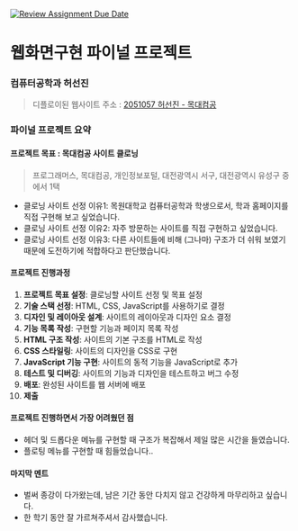 [![Review Assignment Due Date](https://classroom.github.com/assets/deadline-readme-button-22041afd0340ce965d47ae6ef1cefeee28c7c493a6346c4f15d667ab976d596c.svg)](https://classroom.github.com/a/p5Ba1kFH)
# 웹화면구현 파이널 프로젝트

### 컴퓨터공학과 허선진
> 디플로이된 웹사이트 주소 : [2051057 허선진 - 목대컴공](https://radiant-frangipane-8332fa.netlify.app)

### 파이널 프로젝트 요약

#### 프로젝트 목표 : 목대컴공 사이트 클로닝 
> 프로그래머스, 목대컴공, 개인정보포털, 대전광역시 서구, 대전광역시 유성구 중에서 1택
- 클로닝 사이트 선정 이유1: 목원대학교 컴퓨터공학과 학생으로서, 학과 홈페이지를 직접 구현해 보고 싶었습니다.
- 클로닝 사이트 선정 이유2: 자주 방문하는 사이트를 직접 구현하고 싶었습니다.
- 클로닝 사이트 선정 이유3: 다른 사이트들에 비해 (그나마) 구조가 더 쉬워 보였기 때문에 도전하기에 적합하다고 판단했습니다.

#### 프로젝트 진행과정
1. **프로젝트 목표 설정**: 클로닝할 사이트 선정 및 목표 설정
1. **기술 스택 선정**: HTML, CSS, JavaScript를 사용하기로 결정
1. **디자인 및 레이아웃 설계**: 사이트의 레이아웃과 디자인 요소 결정
1. **기능 목록 작성**: 구현할 기능과 페이지 목록 작성
1. **HTML 구조 작성**: 사이트의 기본 구조를 HTML로 작성
1. **CSS 스타일링**: 사이트의 디자인을 CSS로 구현
1. **JavaScript 기능 구현**: 사이트의 동적 기능을 JavaScript로 추가
1. **테스트 및 디버깅**: 사이트의 기능과 디자인을 테스트하고 버그 수정
1. **배포**: 완성된 사이트를 웹 서버에 배포
1. **제출**

#### 프로젝트 진행하면서 가장 어려웠던 점
- 헤더 및 드롭다운 메뉴를 구현할 때 구조가 복잡해서 제일 많은 시간을 들였습니다.
- 플로팅 메뉴를 구현할 때 힘들었습니다..

#### 마지막 멘트
- 벌써 종강이 다가왔는데, 남은 기간 동안 다치지 않고 건강하게 마무리하고 싶습니다.
- 한 학기 동안 잘 가르쳐주셔서 감사했습니다.